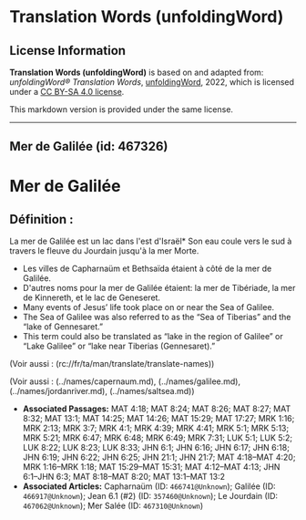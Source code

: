 # Translation Words (unfoldingWord)

## License Information

**Translation Words (unfoldingWord)** is based on and adapted from: _unfoldingWord® Translation Words_, [unfoldingWord](https://unfoldingword.org/utw), 2022, which is licensed under a [CC BY-SA 4.0 license](https://creativecommons.org/licenses/by-sa/4.0/legalcode.en).

This markdown version is provided under the same license.



--------------------------------

## Mer de Galilée (id: 467326)

Mer de Galilée
==============

Définition :
------------

La mer de Galilée est un lac dans l'est d'Israël\* Son eau coule vers le sud à travers le fleuve du Jourdain jusqu'à la mer Morte.

* Les villes de Capharnaüm et Bethsaïda étaient à côté de la mer de Galilée.
* D'autres noms pour la mer de Galilée étaient: la mer de Tibériade, la mer de Kinnereth, et le lac de Geneseret.
* Many events of Jesus’ life took place on or near the Sea of Galilee.
* The Sea of Galilee was also referred to as the “Sea of Tiberias” and the “lake of Gennesaret.”
* This term could also be translated as “lake in the region of Galilee” or “Lake Galilee” or “lake near Tiberias (Gennesaret).”

(Voir aussi : (rc://fr/ta/man/translate/translate\-names))

(Voir aussi : (../names/capernaum.md), (../names/galilee.md), (../names/jordanriver.md), (../names/saltsea.md))

* **Associated Passages:** MAT 4:18; MAT 8:24; MAT 8:26; MAT 8:27; MAT 8:32; MAT 13:1; MAT 14:25; MAT 14:26; MAT 15:29; MAT 17:27; MRK 1:16; MRK 2:13; MRK 3:7; MRK 4:1; MRK 4:39; MRK 4:41; MRK 5:1; MRK 5:13; MRK 5:21; MRK 6:47; MRK 6:48; MRK 6:49; MRK 7:31; LUK 5:1; LUK 5:2; LUK 8:22; LUK 8:23; LUK 8:33; JHN 6:1; JHN 6:16; JHN 6:17; JHN 6:18; JHN 6:19; JHN 6:22; JHN 6:25; JHN 21:1; JHN 21:7; MAT 4:18–MAT 4:20; MRK 1:16–MRK 1:18; MAT 15:29–MAT 15:31; MAT 4:12–MAT 4:13; JHN 6:1–JHN 6:3; MAT 8:18–MAT 8:20; MAT 13:1–MAT 13:2
* **Associated Articles:** Capharnaüm (ID: `466741@Unknown`); Galilée (ID: `466917@Unknown`); Jean 6.1 (#2) (ID: `357460@Unknown`); Le Jourdain (ID: `467062@Unknown`); Mer Salée (ID: `467310@Unknown`)

